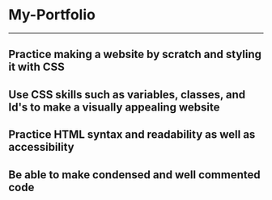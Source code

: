 # My-Portfolio
---------------------------------------
Practice making a website by scratch and styling it with CSS
----------------------------------------
Use CSS skills such as variables, classes, and Id's to make a visually appealing website
----------------------------------------
Practice HTML syntax and readability as well as accessibility
----------------------------------------
Be able to make condensed and well commented code
-----------------------------------------